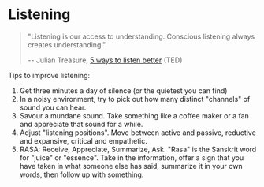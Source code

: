 # Listening

> "Listening is our access to understanding. Conscious listening always creates
> understanding."
>
> -- Julian Treasure,
> [5 ways to listen better](https://www.youtube.com/watch?v=cSohjlYQI2A) (TED)

Tips to improve listening:

1. Get three minutes a day of silence (or the quietest you can find)
2. In a noisy environment, try to pick out how many distinct "channels" of sound
   you can hear.
3. Savour a mundane sound. Take something like a coffee maker or a fan and
   appreciate that sound for a while.
4. Adjust "listening positions". Move between active and passive, reductive and
   expansive, critical and empathetic.
5. RASA: Receive, Appreciate, Summarize, Ask. "Rasa" is the Sanskrit word for
   "juice" or "essence". Take in the information, offer a sign that you have
   taken in what someone else has said, summarize it in your own words, then
   follow up with something.
